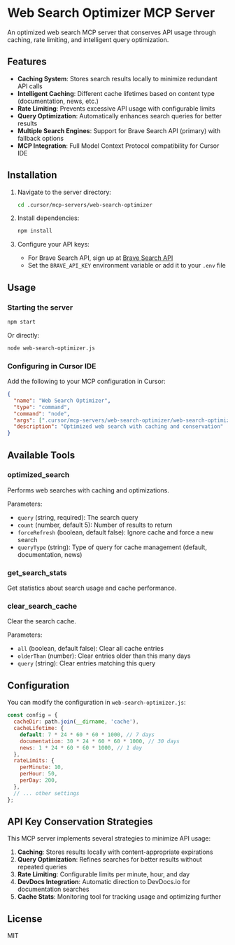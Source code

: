 # Web Search Optimizer MCP Server

An optimized web search MCP server that conserves API usage through caching, rate limiting, and intelligent query optimization.

## Features

- **Caching System**: Stores search results locally to minimize redundant API calls
- **Intelligent Caching**: Different cache lifetimes based on content type (documentation, news, etc.)
- **Rate Limiting**: Prevents excessive API usage with configurable limits
- **Query Optimization**: Automatically enhances search queries for better results
- **Multiple Search Engines**: Support for Brave Search API (primary) with fallback options
- **MCP Integration**: Full Model Context Protocol compatibility for Cursor IDE

## Installation

1. Navigate to the server directory:
   ```bash
   cd .cursor/mcp-servers/web-search-optimizer
   ```

2. Install dependencies:
   ```bash
   npm install
   ```

3. Configure your API keys:
   - For Brave Search API, sign up at [Brave Search API](https://brave.com/search/api/)
   - Set the `BRAVE_API_KEY` environment variable or add it to your `.env` file

## Usage

### Starting the server

```bash
npm start
```

Or directly:

```bash
node web-search-optimizer.js
```

### Configuring in Cursor IDE

Add the following to your MCP configuration in Cursor:

```json
{
  "name": "Web Search Optimizer",
  "type": "command",
  "command": "node",
  "args": [".cursor/mcp-servers/web-search-optimizer/web-search-optimizer.js"],
  "description": "Optimized web search with caching and conservation"
}
```

## Available Tools

### optimized_search

Performs web searches with caching and optimizations.

Parameters:
- `query` (string, required): The search query
- `count` (number, default 5): Number of results to return
- `forceRefresh` (boolean, default false): Ignore cache and force a new search
- `queryType` (string): Type of query for cache management (default, documentation, news)

### get_search_stats

Get statistics about search usage and cache performance.

### clear_search_cache

Clear the search cache.

Parameters:
- `all` (boolean, default false): Clear all cache entries
- `olderThan` (number): Clear entries older than this many days
- `query` (string): Clear entries matching this query

## Configuration

You can modify the configuration in `web-search-optimizer.js`:

```javascript
const config = {
  cacheDir: path.join(__dirname, 'cache'),
  cacheLifetime: {
    default: 7 * 24 * 60 * 60 * 1000, // 7 days
    documentation: 30 * 24 * 60 * 60 * 1000, // 30 days
    news: 1 * 24 * 60 * 60 * 1000, // 1 day
  },
  rateLimits: {
    perMinute: 10,
    perHour: 50,
    perDay: 200,
  },
  // ... other settings
};
```

## API Key Conservation Strategies

This MCP server implements several strategies to minimize API usage:

1. **Caching**: Stores results locally with content-appropriate expirations
2. **Query Optimization**: Refines searches for better results without repeated queries
3. **Rate Limiting**: Configurable limits per minute, hour, and day
4. **DevDocs Integration**: Automatic direction to DevDocs.io for documentation searches
5. **Cache Stats**: Monitoring tool for tracking usage and optimizing further

## License

MIT 